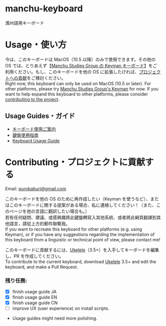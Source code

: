 # manchu-keyboard

満州語用キーボード

# Usage・使い方

今は、このキーボードは MacOS（10.5 以降）のみで使用できます。その他の OS では、とりあえず【[Manchu Studies Group の Keyman キーボード][manchu-keyman]】をご利用ください。もし、このキーボードを他の OS に拡張したければ、[プロジェクトへの貢献](#contributing・プロジェクトに貢献する)をご検討ください。<br>
Right now, this keyboard can only be used on MacOS (10.5 or later). For other platforms, please try [Manchu Studies Group's Keyman][manchu-keyman] for now. If you want to help expand this keyboard to other platforms, please consider [contributing to the project](#contributing・プロジェクトに貢献する).

[manchu-keyman]: https://www.manchustudiesgroup.org/typing-manchu/

## Usage Guides・ガイド

- [キーボード使用ご案内](/usage_guide_JA.md)
- [鍵盤使用指南](/usage_guide_ZH.md)
- [Keyboard Usage Guide](/usage_guide_EN.md)

# Contributing・プロジェクトに貢献する

Email: purobaburi@gmail.com

このキーボードを他の OS のために再作成したい（Keyman を使うなど）、またはこのキーボードに関する提案がある場合、私に連絡してください！（また、このページを他の言語に翻訳したい場合も。）<br>
若有任何疑問、建議、或感興趣將此鍵盤轉寫入其他系統、或者將此網頁翻譯到其他語言，請從上方的郵件聯繫我。<br>
If you want to recreate this keyboard for other platforms (e.g. using Keyman), or if you have any suggestions regarding the implementation of this keyboard from a linguistic or technical point of view, please contact me!

このキーボードに貢献するには、[Ukelele][ukelele]（3.5+）を入手してキーボードを編集し、PR を作成してください。<br>
To contribute to the current keyboard, download [Ukelele][ukelele] 3.5+ and edit the keyboard, and make a Pull Request.

[ukelele]: [https://software.sil.org/ukelele/]

### 残り任務:

- [x] finish usage guide JA
- [x] finish usage guide EN
- [x] finish usage guide CN
- [ ] improve UX (user experience) on install scripts.

- Usage guides might need more polishing.
